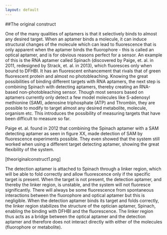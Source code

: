 ```yaml
---
layout: default
---
```


##The original construct


One of the many qualities of aptamers is that it selectively binds to almost any desired target. When an aptamer binds a molecule, it can induce structural changes of the molecule which can lead to fluorescence that is only apparent when the aptamer binds the fluorophore - this is called an optical aptamer, and is for obvious reasons perfect for a sensor. An example of this is the RNA aptamer called Spinach (discovered by Paige, et. al. in 2011, redesigned by Strack, et. al. in 2013), which fluoresces only when bound to DFHBI. It has an fluorescent enhancement that rivals that of green fluorescent protein and almost no photobleaching. Knowing the great possibilities of binding different targets with RNA aptamers, the next step is combining Spinach with detecting aptamers, thereby creating an RNA-based non-photobleaching sensor. 
Though most sensors based on aptamers currently only detect a few model molecules like S-adenosyl methionine (SAM), adenosine triphosphate (ATP) and Thrombin, they are possible to modify to target almost any desired metabolite, molecule, organism etc. This introduces the possibility of measuring targets that have been difficult to measure so far.

Paige et. al. found in 2012 that combining the Spinach aptamer with a SAM detecting aptamer as seen in figure XX, made detection of SAM by fluorescence experiments possible. They even showed that the system still worked when using a different target detecting aptamer, showing the great flexibility of the system.

[theoriginalconstruct1.png]

The detection aptamer is attached to Spinach through a linker region, which will be able to fold correctly and allow fluorescence only if the specific target is present. When the target is not present, the detection aptamer, and thereby the linker region, is unstable, and the system will not fluoresce significantly. There will always be some fluorescence from spontaneous interactions between the fluorophore and optical aptamer but this is negligible. When the detection aptamer binds its target and folds correctly, the linker region stabilizes the structure of the optician aptamer, Spinach, enabling the binding with DFHBI and the fluorescence. The linker region thus acts as a bridge between the optical aptamer and the detection aptamer and therefore does not interact directly with either of the molecules (fluorophore or metabolite).

